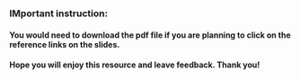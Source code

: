 ### IMportant instruction:

#### You would need to download the pdf file if you are planning to click on the reference links on the slides. 
#### Hope you will enjoy this resource and leave feedback. Thank you!
